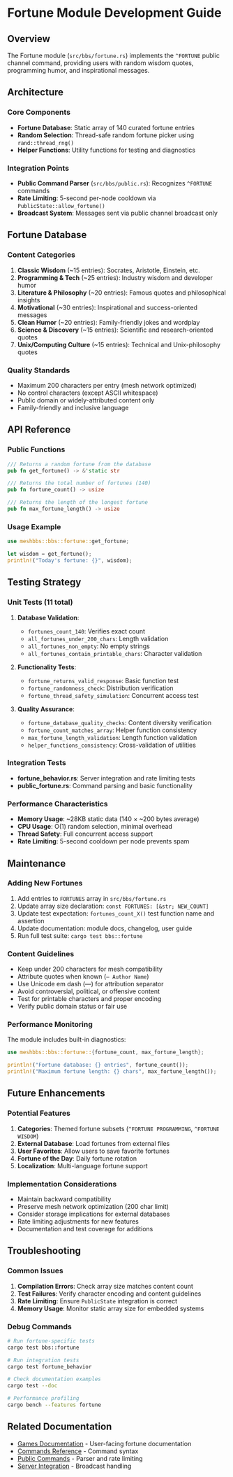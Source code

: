 # Fortune Module Development Guide

## Overview

The Fortune module (`src/bbs/fortune.rs`) implements the `^FORTUNE` public channel command, providing users with random wisdom quotes, programming humor, and inspirational messages.

## Architecture

### Core Components

- **Fortune Database**: Static array of 140 curated fortune entries
- **Random Selection**: Thread-safe random fortune picker using `rand::thread_rng()`
- **Helper Functions**: Utility functions for testing and diagnostics

### Integration Points

- **Public Command Parser** (`src/bbs/public.rs`): Recognizes `^FORTUNE` commands
- **Rate Limiting**: 5-second per-node cooldown via `PublicState::allow_fortune()`
- **Broadcast System**: Messages sent via public channel broadcast only

## Fortune Database

### Content Categories

1. **Classic Wisdom** (~15 entries): Socrates, Aristotle, Einstein, etc.
2. **Programming & Tech** (~25 entries): Industry wisdom and developer humor
3. **Literature & Philosophy** (~20 entries): Famous quotes and philosophical insights
4. **Motivational** (~30 entries): Inspirational and success-oriented messages
5. **Clean Humor** (~20 entries): Family-friendly jokes and wordplay
6. **Science & Discovery** (~15 entries): Scientific and research-oriented quotes
7. **Unix/Computing Culture** (~15 entries): Technical and Unix-philosophy quotes

### Quality Standards

- Maximum 200 characters per entry (mesh network optimized)
- No control characters (except ASCII whitespace)
- Public domain or widely-attributed content only
- Family-friendly and inclusive language

## API Reference

### Public Functions

```rust
/// Returns a random fortune from the database
pub fn get_fortune() -> &'static str

/// Returns the total number of fortunes (140)
pub fn fortune_count() -> usize

/// Returns the length of the longest fortune
pub fn max_fortune_length() -> usize
```

### Usage Example

```rust
use meshbbs::bbs::fortune::get_fortune;

let wisdom = get_fortune();
println!("Today's fortune: {}", wisdom);
```

## Testing Strategy

### Unit Tests (11 total)

1. **Database Validation**:
   - `fortunes_count_140`: Verifies exact count
   - `all_fortunes_under_200_chars`: Length validation
   - `all_fortunes_non_empty`: No empty strings
   - `all_fortunes_contain_printable_chars`: Character validation

2. **Functionality Tests**:
   - `fortune_returns_valid_response`: Basic function test
   - `fortune_randomness_check`: Distribution verification
   - `fortune_thread_safety_simulation`: Concurrent access test

3. **Quality Assurance**:
   - `fortune_database_quality_checks`: Content diversity verification
   - `fortune_count_matches_array`: Helper function consistency
   - `max_fortune_length_validation`: Length function validation
   - `helper_functions_consistency`: Cross-validation of utilities

### Integration Tests

- **fortune_behavior.rs**: Server integration and rate limiting tests
- **public_fortune.rs**: Command parsing and basic functionality

### Performance Characteristics

- **Memory Usage**: ~28KB static data (140 × ~200 bytes average)
- **CPU Usage**: O(1) random selection, minimal overhead
- **Thread Safety**: Full concurrent access support
- **Rate Limiting**: 5-second cooldown per node prevents spam

## Maintenance

### Adding New Fortunes

1. Add entries to `FORTUNES` array in `src/bbs/fortune.rs`
2. Update array size declaration: `const FORTUNES: [&str; NEW_COUNT]`
3. Update test expectation: `fortunes_count_X()` test function name and assertion
4. Update documentation: module docs, changelog, user guide
5. Run full test suite: `cargo test bbs::fortune`

### Content Guidelines

- Keep under 200 characters for mesh compatibility
- Attribute quotes when known (`— Author Name`)
- Use Unicode em dash (—) for attribution separator
- Avoid controversial, political, or offensive content
- Test for printable characters and proper encoding
- Verify public domain status or fair use

### Performance Monitoring

The module includes built-in diagnostics:

```rust
use meshbbs::bbs::fortune::{fortune_count, max_fortune_length};

println!("Fortune database: {} entries", fortune_count());
println!("Maximum fortune length: {} chars", max_fortune_length());
```

## Future Enhancements

### Potential Features

1. **Categories**: Themed fortune subsets (`^FORTUNE PROGRAMMING`, `^FORTUNE WISDOM`)
2. **External Database**: Load fortunes from external files
3. **User Favorites**: Allow users to save favorite fortunes
4. **Fortune of the Day**: Daily fortune rotation
5. **Localization**: Multi-language fortune support

### Implementation Considerations

- Maintain backward compatibility
- Preserve mesh network optimization (200 char limit)
- Consider storage implications for external databases
- Rate limiting adjustments for new features
- Documentation and test coverage for additions

## Troubleshooting

### Common Issues

1. **Compilation Errors**: Check array size matches content count
2. **Test Failures**: Verify character encoding and content guidelines
3. **Rate Limiting**: Ensure `PublicState` integration is correct
4. **Memory Usage**: Monitor static array size for embedded systems

### Debug Commands

```bash
# Run fortune-specific tests
cargo test bbs::fortune

# Run integration tests
cargo test fortune_behavior

# Check documentation examples
cargo test --doc

# Performance profiling
cargo bench --features fortune
```

## Related Documentation

- [Games Documentation](../docs/user-guide/games.md) - User-facing fortune documentation
- [Commands Reference](../docs/user-guide/commands.md) - Command syntax
- [Public Commands](src/bbs/public.rs) - Parser and rate limiting
- [Server Integration](src/bbs/server.rs) - Broadcast handling